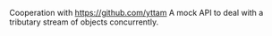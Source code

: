 Cooperation with https://github.com/yttam
A mock API to deal with a tributary stream of objects concurrently.
